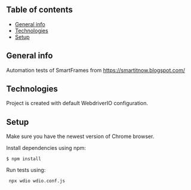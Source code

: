 ## Table of contents
* [General info](#general-info)
* [Technologies](#technologies)
* [Setup](#setup)

## General info
Automation tests of SmartFrames from https://smartitnow.blogspot.com/

## Technologies
Project is created with default WebdriverIO configuration.

## Setup

Make sure you have the newest version of Chrome browser.

Install dependencies using npm:
```
$ npm install
```
Run tests using:
```
 npx wdio wdio.conf.js
```
